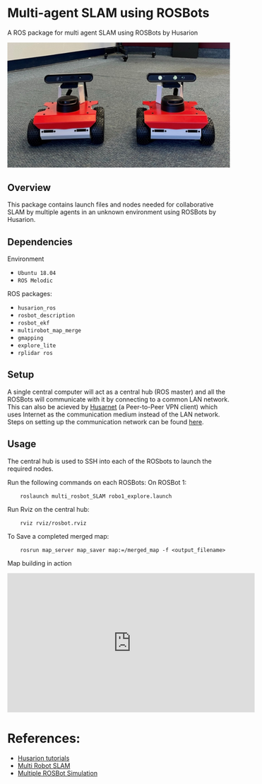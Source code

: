 # Multi-agent SLAM using ROSBots
A ROS package for multi agent SLAM using ROSBots by Husarion

![ROSBot2](rosbots.jpeg)

## Overview ##
This package contains launch files and nodes needed for collaborative SLAM by multiple agents in an unknown environment using ROSBots by Husarion.

## Dependencies ##
Environment
- `Ubuntu 18.04`
- `ROS Melodic`

ROS packages:
- `husarion_ros`
- `rosbot_description`
- `rosbot_ekf`
- `multirobot_map_merge`
- `gmapping`
- `explore_lite`
- `rplidar ros`

## Setup ##
A single central computer will act as a central hub (ROS master) and all the ROSBots will communicate with it by connecting to a common LAN network. This can also be acieved by [Husarnet](https://husarnet.com/) (a Peer-to-Peer VPN client) which uses Internet as the communication medium instead of the LAN network. Steps on setting up the communication network can be found [here](https://husarion.com/tutorials/ros-tutorials/5-running-ros-on-multiple-machines).

## Usage
The central hub is used to SSH into each of the ROSbots to launch the required nodes.

Run the following commands on each ROSBots:
On ROSBot 1:
```
    roslaunch multi_rosbot_SLAM robo1_explore.launch 
```

Run Rviz on the central hub:
```
    rviz rviz/rosbot.rviz
```

To Save a completed merged map:
```
    rosrun map_server map_saver map:=/merged_map -f <output_filename>
```

Map building in action
<iframe width="560" height="315" src="https://www.youtube.com/embed/CRFiTtZXsXA" title="YouTube video player" frameborder="0" allow="accelerometer; autoplay; clipboard-write; encrypted-media; gyroscope; picture-in-picture" allowfullscreen></iframe>

# References:
- [Husarion tutorials](https://husarion.com/tutorials/)
- [Multi Robot SLAM](https://answers.ros.org/question/41433/multiple-robots-simulation-and-navigation/)
- [Multiple ROSBot Simulation](https://github.com/adamkrawczyk/multiple_rosbots_simulation)




